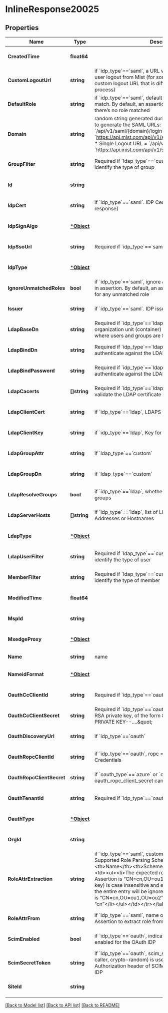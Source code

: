 # InlineResponse20025

## Properties
Name | Type | Description | Notes
------------ | ------------- | ------------- | -------------
**CreatedTime** | **float64** |  | [optional] [default to null]
**CustomLogoutUrl** | **string** | if &#x60;idp_type&#x60;&#x3D;&#x3D;&#x60;saml&#x60;, a URL we will redirect the user after user logout from Mist (for some IdP which supports a custom logout URL that is different from SP-initiated SLO process) | [optional] [default to null]
**DefaultRole** | **string** | if &#x60;idp_type&#x60;&#x3D;&#x3D;&#x60;saml&#x60;, default role to assign if there’s no match. By default, an assertion is treated as invalid when there’s no role matched | [optional] [default to null]
**Domain** | **string** | random string generated during the SSO creation and used to generate the SAML URLs:   * ACS URL &#x3D; &#x60;/api/v1/saml/{domain}/login&#x60; (e.g. &#x60;https://api.mist.com/api/v1/saml/s4t5vwv8/login&#x60;)   * Single Logout URL &#x3D; &#x60;/api/v1/saml/{domain}/logout&#x60; (e.g. &#x60;https://api.mist.com/api/v1/saml/s4t5vwv8/logout&#x60;) | [optional] [default to null]
**GroupFilter** | **string** | Required if &#x60;ldap_type&#x60;&#x3D;&#x3D;&#x60;custom&#x60;, LDAP filter that will identify the type of group | [optional] [default to null]
**Id** | **string** |  | [optional] [default to null]
**IdpCert** | **string** | if &#x60;idp_type&#x60;&#x3D;&#x3D;&#x60;saml&#x60;. IDP Cert (used to verify the signed response) | [optional] [default to null]
**IdpSignAlgo** | [***Object**](.md) |  | [optional] [default to null]
**IdpSsoUrl** | **string** | Required if &#x60;idp_type&#x60;&#x3D;&#x3D;&#x60;saml&#x60;, IDP Single-Sign-On URL | [optional] [default to null]
**IdpType** | [***Object**](.md) |  | [optional] [default to null]
**IgnoreUnmatchedRoles** | **bool** | if &#x60;idp_type&#x60;&#x3D;&#x3D;&#x60;saml&#x60;, ignore any unmatched roles provided in assertion. By default, an assertion is treated as invalid for any unmatched role | [optional] [default to null]
**Issuer** | **string** | if &#x60;idp_type&#x60;&#x3D;&#x3D;&#x60;saml&#x60;. IDP issuer URL | [optional] [default to null]
**LdapBaseDn** | **string** | Required if &#x60;idp_type&#x60;&#x3D;&#x3D;&#x60;ldap&#x60;, whole domain or a specific organization unit (container) in Search base to specify where users and groups are found in the LDAP tree | [optional] [default to null]
**LdapBindDn** | **string** | Required if &#x60;idp_type&#x60;&#x3D;&#x3D;&#x60;ldap&#x60;, the account used to authenticate against the LDAP | [optional] [default to null]
**LdapBindPassword** | **string** | Required if &#x60;idp_type&#x60;&#x3D;&#x3D;&#x60;ldap&#x60;, the password used to authenticate against the LDAP | [optional] [default to null]
**LdapCacerts** | **[]string** | Required if &#x60;idp_type&#x60;&#x3D;&#x3D;&#x60;ldap&#x60;, list of CA certificates to validate the LDAP certificate | [optional] [default to null]
**LdapClientCert** | **string** | if &#x60;idp_type&#x60;&#x3D;&#x3D;&#x60;ldap&#x60;, LDAPS Client certificate | [optional] [default to null]
**LdapClientKey** | **string** | if &#x60;idp_type&#x60;&#x3D;&#x3D;&#x60;ldap&#x60;, Key for the &#x60;ldap_client_cert&#x60; | [optional] [default to null]
**LdapGroupAttr** | **string** | if &#x60;ldap_type&#x60;&#x3D;&#x3D;&#x60;custom&#x60; | [optional] [default to memberOf]
**LdapGroupDn** | **string** | if &#x60;ldap_type&#x60;&#x3D;&#x3D;&#x60;custom&#x60; | [optional] [default to base_dn]
**LdapResolveGroups** | **bool** | if &#x60;idp_type&#x60;&#x3D;&#x3D;&#x60;ldap&#x60;, whether to recursively resolve LDAP groups | [optional] [default to false]
**LdapServerHosts** | **[]string** | if &#x60;idp_type&#x60;&#x3D;&#x3D;&#x60;ldap&#x60;, list of LDAP/LDAPS server IP Addresses or Hostnames | [optional] [default to null]
**LdapType** | [***Object**](.md) |  | [optional] [default to null]
**LdapUserFilter** | **string** | Required if &#x60;ldap_type&#x60;&#x3D;&#x3D;&#x60;custom&#x60;, LDAP filter that will identify the type of user | [optional] [default to null]
**MemberFilter** | **string** | Required if &#x60;ldap_type&#x60;&#x3D;&#x3D;&#x60;custom&#x60;,LDAP filter that will identify the type of member | [optional] [default to null]
**ModifiedTime** | **float64** |  | [optional] [default to null]
**MspId** | **string** |  | [optional] [default to null]
**MxedgeProxy** | [***Object**](.md) |  | [optional] [default to null]
**Name** | **string** | name | [default to null]
**NameidFormat** | [***Object**](.md) |  | [optional] [default to null]
**OauthCcClientId** | **string** | Required if &#x60;idp_type&#x60;&#x3D;&#x3D;&#x60;oauth&#x60;, Client Credentials | [optional] [default to null]
**OauthCcClientSecret** | **string** | Required if &#x60;idp_type&#x60;&#x3D;&#x3D;&#x60;oauth&#x60;, oauth_cc_client_secret is RSA private key, of the form \&quot;-----BEGIN RSA PRIVATE KEY--....\&quot; | [optional] [default to null]
**OauthDiscoveryUrl** | **string** | if &#x60;idp_type&#x60;&#x3D;&#x3D;&#x60;oauth&#x60; | [optional] [default to null]
**OauthRopcClientId** | **string** | if &#x60;idp_type&#x60;&#x3D;&#x3D;&#x60;oauth&#x60;, ropc &#x3D; Resource Owner Password Credentials | [optional] [default to null]
**OauthRopcClientSecret** | **string** | if &#x60;oauth_type&#x60;&#x3D;&#x3D;&#x60;azure&#x60; or &#x60;oauth_type&#x60;&#x3D;&#x3D;&#x60;azure-gov&#x60;. oauth_ropc_client_secret can be empty | [optional] [default to null]
**OauthTenantId** | **string** | Required if &#x60;idp_type&#x60;&#x3D;&#x3D;&#x60;oauth&#x60;, oauth_tenant_id | [optional] [default to null]
**OauthType** | [***Object**](.md) |  | [optional] [default to null]
**OrgId** | **string** |  | [optional] [default to null]
**RoleAttrExtraction** | **string** | if &#x60;idp_type&#x60;&#x3D;&#x3D;&#x60;saml&#x60;, custom role attribute parsing scheme  Supported Role Parsing Schemes &lt;table&gt;&lt;tr&gt;&lt;th&gt;Name&lt;/th&gt;&lt;th&gt;Scheme&lt;/th&gt;&lt;/tr&gt;&lt;tr&gt;&lt;td&gt;cn&lt;/td&gt;&lt;td&gt;&lt;ul&gt;&lt;li&gt;The expected role attribute format in SAML Assertion is “CN&#x3D;cn,OU&#x3D;ou1,OU&#x3D;ou2,…”&lt;/li&gt;&lt;li&gt;CN (the key) is case insensitive and exactly 1 CN is expected (or the entire entry will be ignored)&lt;/li&gt;&lt;li&gt;E.g. if role attribute is “CN&#x3D;cn,OU&#x3D;ou1,OU&#x3D;ou2” then parsed role value is “cn”&lt;/li&gt;&lt;/ul&gt;&lt;/td&gt;&lt;/tr&gt;&lt;/table&gt; | [optional] [default to null]
**RoleAttrFrom** | **string** | if &#x60;idp_type&#x60;&#x3D;&#x3D;&#x60;saml&#x60;, name of the attribute in SAML Assertion to extract role from | [optional] [default to Role]
**ScimEnabled** | **bool** | if &#x60;idp_type&#x60;&#x3D;&#x3D;&#x60;oauth&#x60;, indicates if SCIM provisioning is enabled for the OAuth IDP | [optional] [default to false]
**ScimSecretToken** | **string** | if &#x60;idp_type&#x60;&#x3D;&#x3D;&#x60;oauth&#x60;, scim_secret_token (generated by caller, crypto-random) is used as the Bearer token in the Authorization header of SCIM provisioning requests by the IDP | [optional] [default to null]
**SiteId** | **string** |  | [optional] [default to null]

[[Back to Model list]](../README.md#documentation-for-models) [[Back to API list]](../README.md#documentation-for-api-endpoints) [[Back to README]](../README.md)

